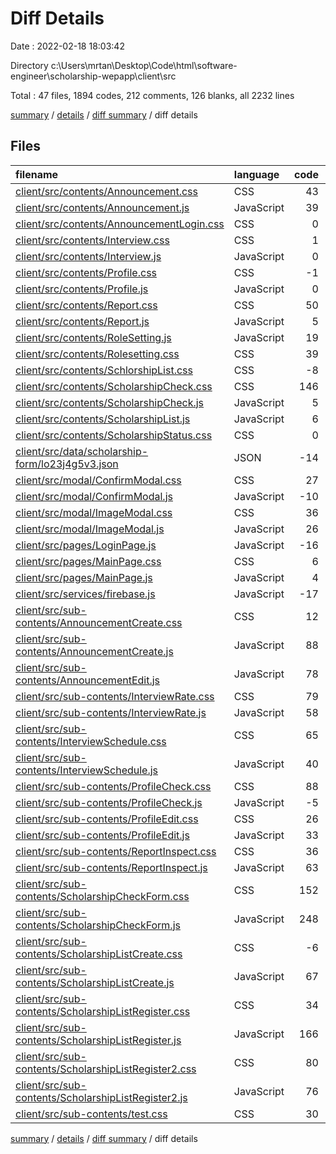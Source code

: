# Diff Details

Date : 2022-02-18 18:03:42

Directory c:\Users\mrtan\Desktop\Code\html\software-engineer\scholarship-wepapp\client\src

Total : 47 files,  1894 codes, 212 comments, 126 blanks, all 2232 lines

[summary](results.md) / [details](details.md) / [diff summary](diff.md) / diff details

## Files
| filename | language | code | comment | blank | total |
| :--- | :--- | ---: | ---: | ---: | ---: |
| [client/src/contents/Announcement.css](/client/src/contents/Announcement.css) | CSS | 43 | 84 | -12 | 115 |
| [client/src/contents/Announcement.js](/client/src/contents/Announcement.js) | JavaScript | 39 | -1 | -14 | 24 |
| [client/src/contents/AnnouncementLogin.css](/client/src/contents/AnnouncementLogin.css) | CSS | 0 | 4 | -2 | 2 |
| [client/src/contents/Interview.css](/client/src/contents/Interview.css) | CSS | 1 | 4 | -3 | 2 |
| [client/src/contents/Interview.js](/client/src/contents/Interview.js) | JavaScript | 0 | 0 | -2 | -2 |
| [client/src/contents/Profile.css](/client/src/contents/Profile.css) | CSS | -1 | 7 | -1 | 5 |
| [client/src/contents/Profile.js](/client/src/contents/Profile.js) | JavaScript | 0 | 0 | 1 | 1 |
| [client/src/contents/Report.css](/client/src/contents/Report.css) | CSS | 50 | 5 | -3 | 52 |
| [client/src/contents/Report.js](/client/src/contents/Report.js) | JavaScript | 5 | 0 | 0 | 5 |
| [client/src/contents/RoleSetting.js](/client/src/contents/RoleSetting.js) | JavaScript | 19 | 0 | 9 | 28 |
| [client/src/contents/Rolesetting.css](/client/src/contents/Rolesetting.css) | CSS | 39 | 7 | 1 | 47 |
| [client/src/contents/SchlorshipList.css](/client/src/contents/SchlorshipList.css) | CSS | -8 | 6 | -2 | -4 |
| [client/src/contents/ScholarshipCheck.css](/client/src/contents/ScholarshipCheck.css) | CSS | 146 | 9 | 24 | 179 |
| [client/src/contents/ScholarshipCheck.js](/client/src/contents/ScholarshipCheck.js) | JavaScript | 5 | 0 | -3 | 2 |
| [client/src/contents/ScholarshipList.js](/client/src/contents/ScholarshipList.js) | JavaScript | 6 | 1 | 9 | 16 |
| [client/src/contents/ScholarshipStatus.css](/client/src/contents/ScholarshipStatus.css) | CSS | 0 | 4 | 0 | 4 |
| [client/src/data/scholarship-form/lo23j4g5v3.json](/client/src/data/scholarship-form/lo23j4g5v3.json) | JSON | -14 | 0 | -1 | -15 |
| [client/src/modal/ConfirmModal.css](/client/src/modal/ConfirmModal.css) | CSS | 27 | 0 | 6 | 33 |
| [client/src/modal/ConfirmModal.js](/client/src/modal/ConfirmModal.js) | JavaScript | -10 | 10 | -4 | -4 |
| [client/src/modal/ImageModal.css](/client/src/modal/ImageModal.css) | CSS | 36 | 0 | 5 | 41 |
| [client/src/modal/ImageModal.js](/client/src/modal/ImageModal.js) | JavaScript | 26 | 0 | 2 | 28 |
| [client/src/pages/LoginPage.js](/client/src/pages/LoginPage.js) | JavaScript | -16 | 0 | -1 | -17 |
| [client/src/pages/MainPage.css](/client/src/pages/MainPage.css) | CSS | 6 | 3 | 7 | 16 |
| [client/src/pages/MainPage.js](/client/src/pages/MainPage.js) | JavaScript | 4 | 0 | 2 | 6 |
| [client/src/services/firebase.js](/client/src/services/firebase.js) | JavaScript | -17 | -4 | -7 | -28 |
| [client/src/sub-contents/AnnouncementCreate.css](/client/src/sub-contents/AnnouncementCreate.css) | CSS | 12 | 4 | -5 | 11 |
| [client/src/sub-contents/AnnouncementCreate.js](/client/src/sub-contents/AnnouncementCreate.js) | JavaScript | 88 | -4 | -2 | 82 |
| [client/src/sub-contents/AnnouncementEdit.js](/client/src/sub-contents/AnnouncementEdit.js) | JavaScript | 78 | 3 | 10 | 91 |
| [client/src/sub-contents/InterviewRate.css](/client/src/sub-contents/InterviewRate.css) | CSS | 79 | 5 | 14 | 98 |
| [client/src/sub-contents/InterviewRate.js](/client/src/sub-contents/InterviewRate.js) | JavaScript | 58 | 0 | 7 | 65 |
| [client/src/sub-contents/InterviewSchedule.css](/client/src/sub-contents/InterviewSchedule.css) | CSS | 65 | 3 | 9 | 77 |
| [client/src/sub-contents/InterviewSchedule.js](/client/src/sub-contents/InterviewSchedule.js) | JavaScript | 40 | 0 | 4 | 44 |
| [client/src/sub-contents/ProfileCheck.css](/client/src/sub-contents/ProfileCheck.css) | CSS | 88 | 33 | 7 | 128 |
| [client/src/sub-contents/ProfileCheck.js](/client/src/sub-contents/ProfileCheck.js) | JavaScript | -5 | 0 | 2 | -3 |
| [client/src/sub-contents/ProfileEdit.css](/client/src/sub-contents/ProfileEdit.css) | CSS | 26 | 3 | 9 | 38 |
| [client/src/sub-contents/ProfileEdit.js](/client/src/sub-contents/ProfileEdit.js) | JavaScript | 33 | 0 | 2 | 35 |
| [client/src/sub-contents/ReportInspect.css](/client/src/sub-contents/ReportInspect.css) | CSS | 36 | 3 | 0 | 39 |
| [client/src/sub-contents/ReportInspect.js](/client/src/sub-contents/ReportInspect.js) | JavaScript | 63 | 0 | 4 | 67 |
| [client/src/sub-contents/ScholarshipCheckForm.css](/client/src/sub-contents/ScholarshipCheckForm.css) | CSS | 152 | 8 | 15 | 175 |
| [client/src/sub-contents/ScholarshipCheckForm.js](/client/src/sub-contents/ScholarshipCheckForm.js) | JavaScript | 248 | 0 | 13 | 261 |
| [client/src/sub-contents/ScholarshipListCreate.css](/client/src/sub-contents/ScholarshipListCreate.css) | CSS | -6 | 5 | -1 | -2 |
| [client/src/sub-contents/ScholarshipListCreate.js](/client/src/sub-contents/ScholarshipListCreate.js) | JavaScript | 67 | 0 | 3 | 70 |
| [client/src/sub-contents/ScholarshipListRegister.css](/client/src/sub-contents/ScholarshipListRegister.css) | CSS | 34 | 4 | 7 | 45 |
| [client/src/sub-contents/ScholarshipListRegister.js](/client/src/sub-contents/ScholarshipListRegister.js) | JavaScript | 166 | 0 | 2 | 168 |
| [client/src/sub-contents/ScholarshipListRegister2.css](/client/src/sub-contents/ScholarshipListRegister2.css) | CSS | 80 | 6 | 6 | 92 |
| [client/src/sub-contents/ScholarshipListRegister2.js](/client/src/sub-contents/ScholarshipListRegister2.js) | JavaScript | 76 | 0 | 6 | 82 |
| [client/src/sub-contents/test.css](/client/src/sub-contents/test.css) | CSS | 30 | 0 | 3 | 33 |

[summary](results.md) / [details](details.md) / [diff summary](diff.md) / diff details